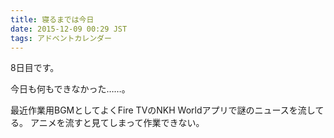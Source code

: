 ```yaml
---
title: 寝るまでは今日
date: 2015-12-09 00:29 JST
tags: アドベントカレンダー
---
```


8日目です。

今日も何もできなかった……。

最近作業用BGMとしてよくFire TVのNKH Worldアプリで謎のニュースを流してる。
アニメを流すと見てしまって作業できない。


